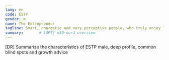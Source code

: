 ```yaml
---
lang: en
code: ESTP
gender: m
name: The Entrepreneur
tagline: Smart, energetic and very perceptive people, who truly enjoy living on the edge.
summary:       # [GPT] ≤50-word overview
---
```


[DR] Summarize the characteristics of ESTP male, deep profile, common blind spots and growth advice

